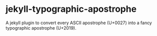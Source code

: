 jekyll-typographic-apostrophe
=============================

A jekyll plugin to convert every ASCII apostrophe (U+0027) into a fancy typographic apostrophe (U+2019).
